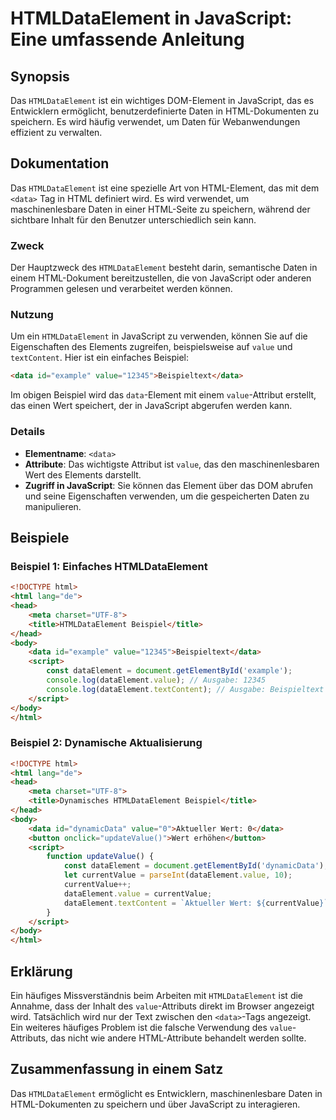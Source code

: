 <!--
Meta Description: # HTMLDataElement in JavaScript: Eine umfassende Anleitung ## Synopsis Das `HTMLDataElement` ist ein wichtiges DOM-Element in JavaScript, das es Entwi...
Meta Keywords: html, das, value, htmldataelement, data
-->

# HTMLDataElement in JavaScript: Eine umfassende Anleitung

## Synopsis
Das `HTMLDataElement` ist ein wichtiges DOM-Element in JavaScript, das es Entwicklern ermöglicht, benutzerdefinierte Daten in HTML-Dokumenten zu speichern. Es wird häufig verwendet, um Daten für Webanwendungen effizient zu verwalten.

## Dokumentation
Das `HTMLDataElement` ist eine spezielle Art von HTML-Element, das mit dem `<data>` Tag in HTML definiert wird. Es wird verwendet, um maschinenlesbare Daten in einer HTML-Seite zu speichern, während der sichtbare Inhalt für den Benutzer unterschiedlich sein kann. 

### Zweck
Der Hauptzweck des `HTMLDataElement` besteht darin, semantische Daten in einem HTML-Dokument bereitzustellen, die von JavaScript oder anderen Programmen gelesen und verarbeitet werden können.

### Nutzung
Um ein `HTMLDataElement` in JavaScript zu verwenden, können Sie auf die Eigenschaften des Elements zugreifen, beispielsweise auf `value` und `textContent`. Hier ist ein einfaches Beispiel:

```html
<data id="example" value="12345">Beispieltext</data>
```

Im obigen Beispiel wird das `data`-Element mit einem `value`-Attribut erstellt, das einen Wert speichert, der in JavaScript abgerufen werden kann.

### Details
- **Elementname**: `<data>`
- **Attribute**: Das wichtigste Attribut ist `value`, das den maschinenlesbaren Wert des Elements darstellt.
- **Zugriff in JavaScript**: Sie können das Element über das DOM abrufen und seine Eigenschaften verwenden, um die gespeicherten Daten zu manipulieren.

## Beispiele
### Beispiel 1: Einfaches HTMLDataElement
```html
<!DOCTYPE html>
<html lang="de">
<head>
    <meta charset="UTF-8">
    <title>HTMLDataElement Beispiel</title>
</head>
<body>
    <data id="example" value="12345">Beispieltext</data>
    <script>
        const dataElement = document.getElementById('example');
        console.log(dataElement.value); // Ausgabe: 12345
        console.log(dataElement.textContent); // Ausgabe: Beispieltext
    </script>
</body>
</html>
```

### Beispiel 2: Dynamische Aktualisierung
```html
<!DOCTYPE html>
<html lang="de">
<head>
    <meta charset="UTF-8">
    <title>Dynamisches HTMLDataElement Beispiel</title>
</head>
<body>
    <data id="dynamicData" value="0">Aktueller Wert: 0</data>
    <button onclick="updateValue()">Wert erhöhen</button>
    <script>
        function updateValue() {
            const dataElement = document.getElementById('dynamicData');
            let currentValue = parseInt(dataElement.value, 10);
            currentValue++;
            dataElement.value = currentValue;
            dataElement.textContent = `Aktueller Wert: ${currentValue}`;
        }
    </script>
</body>
</html>
```

## Erklärung
Ein häufiges Missverständnis beim Arbeiten mit `HTMLDataElement` ist die Annahme, dass der Inhalt des `value`-Attributs direkt im Browser angezeigt wird. Tatsächlich wird nur der Text zwischen den `<data>`-Tags angezeigt. Ein weiteres häufiges Problem ist die falsche Verwendung des `value`-Attributs, das nicht wie andere HTML-Attribute behandelt werden sollte.

## Zusammenfassung in einem Satz
Das `HTMLDataElement` ermöglicht es Entwicklern, maschinenlesbare Daten in HTML-Dokumenten zu speichern und über JavaScript zu interagieren.